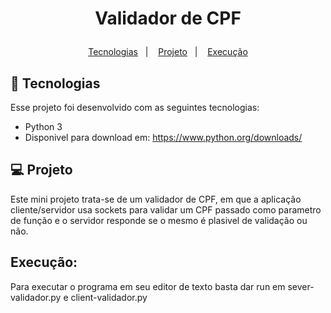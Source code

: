 <h1 align="center">
  <p> Validador de CPF </>
</h1>

<p align="center">
  <a href="#-tecnologias">Tecnologias</a>&nbsp;&nbsp;&nbsp;|&nbsp;&nbsp;&nbsp;
  <a href="#-projeto">Projeto</a>&nbsp;&nbsp;&nbsp;|&nbsp;&nbsp;&nbsp;
    <a href="#-execução">Execução</a>
</p>


## 🚀 Tecnologias

Esse projeto foi desenvolvido com as seguintes tecnologias:

- Python 3 
- Disponivel para download em: https://www.python.org/downloads/

## 💻 Projeto

Este mini projeto trata-se de um validador de CPF, em que a aplicação cliente/servidor usa sockets para validar um CPF passado como parametro de função e o servidor responde se o mesmo é plasivel de validação ou não. <br/>
## Execução:
  Para executar o programa em seu editor de texto basta dar run em sever-validador.py e client-validador.py 
  

